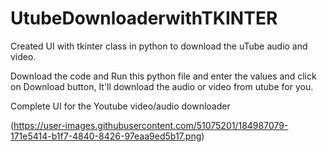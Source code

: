 # UtubeDownloaderwithTKINTER
Created UI with tkinter class in python to download the uTube audio and video.


Download the code and Run this python file and enter the values and click on Download button, It'll download the audio or video from utube for you.

Complete UI for the Youtube video/audio downloader

(https://user-images.githubusercontent.com/51075201/184987079-171e5414-b1f7-4840-8426-97eaa9ed5b17.png)
